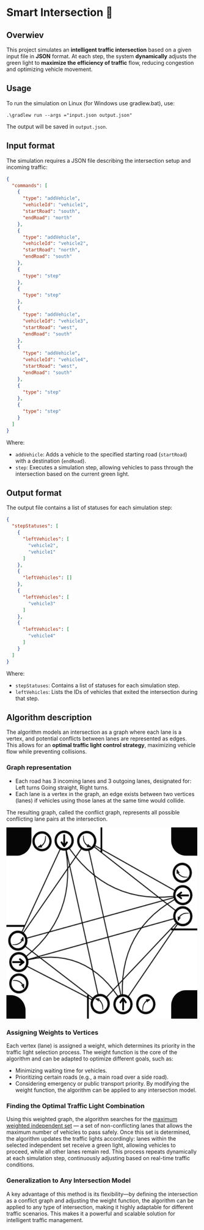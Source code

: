 # Smart Intersection 🚦
## Overwiev
This project simulates an **intelligent traffic intersection** based on a given input file in **JSON** format. 
At each step, the system **dynamically** adjusts the green light to **maximize the efficiency of traffic** flow, 
reducing congestion and optimizing vehicle movement.

## Usage
To run the simulation on Linux (for Windows use gradlew.bat), use:  
``` 
.\gradlew run --args ="input.json output.json"
```
The output will be saved in `output.json`.

## Input format
The simulation requires a JSON file describing the intersection setup and incoming traffic:
```json
{
  "commands": [
    {
      "type": "addVehicle",
      "vehicleId": "vehicle1",
      "startRoad": "south",
      "endRoad": "north"
    },
    {
      "type": "addVehicle",
      "vehicleId": "vehicle2",
      "startRoad": "north",
      "endRoad": "south"
    },
    {
      "type": "step"
    },
    {
      "type": "step"
    },
    {
      "type": "addVehicle",
      "vehicleId": "vehicle3",
      "startRoad": "west",
      "endRoad": "south"
    },
    {
      "type": "addVehicle",
      "vehicleId": "vehicle4",
      "startRoad": "west",
      "endRoad": "south"
    },
    {
      "type": "step"
    },
    {
      "type": "step"
    }
  ]
}
```
Where:
- `addVehicle`: Adds a vehicle to the specified starting road (`startRoad`) with a destination (`endRoad`).
- `step`: Executes a simulation step, allowing vehicles to pass through the intersection based on the current green light.

## Output format
The output file contains a list of statuses for each simulation step:
```json
{
  "stepStatuses": [
    {
      "leftVehicles": [
        "vehicle2",
        "vehicle1"
      ]
    },
    {
      "leftVehicles": []
    },
    {
      "leftVehicles": [
        "vehicle3"
      ]
    },
    {
      "leftVehicles": [
        "vehicle4"
      ]
    }
  ]
}
```
Where:
- `stepStatuses`: Contains a list of statuses for each simulation step.
- `leftVehicles`: Lists the IDs of vehicles that exited the intersection during that step.

## Algorithm description

The algorithm models an intersection as a graph where each lane is a vertex, and potential conflicts between lanes are
represented as edges. This allows for an **optimal traffic light control strategy**, maximizing vehicle flow while
preventing collisions.

### Graph representation
- Each road has 3 incoming lanes and 3 outgoing lanes, designated for: Left turns  Going straight, Right turns.
- Each lane is a vertex in the graph, an edge exists between two vertices (lanes) if vehicles using those lanes
at the same time would collide. 

The resulting graph, called the conflict graph, represents all possible conflicting lane pairs at the intersection.  

<img src="./src//main/resources/readme_graph.png" alt="Graph" width="500" height="500">

### Assigning Weights to Vertices
Each vertex (lane) is assigned a weight, which determines its priority in the traffic light selection process.
The weight function is the core of the algorithm and can be adapted to optimize different goals, such as:
- Minimizing waiting time for vehicles. 
- Prioritizing certain roads (e.g., a main road over a side road).
- Considering emergency or public transport priority.
By modifying the weight function, the algorithm can be applied to any intersection model. 

### Finding the Optimal Traffic Light Combination
Using this weighted graph, the algorithm searches 
for the [maximum weighted independent set](https://en.wikipedia.org/wiki/Independent_set_(graph_theory)#Maximal_independent_set)
— a set of non-conflicting lanes that allows the maximum number of vehicles to pass safely. Once this set is
determined, the algorithm updates
the traffic lights accordingly: lanes within the selected independent set receive a green light,
allowing vehicles to proceed, while all other lanes remain red. This process repeats dynamically
at each simulation step, continuously adjusting based on real-time traffic conditions.

### Generalization to Any Intersection Model
A key advantage of this method is its flexibility—by defining the intersection
as a conflict graph and adjusting the weight function, the algorithm can be applied
to any type of intersection, making it highly adaptable for different traffic scenarios.
This makes it a powerful and scalable solution for intelligent traffic management.